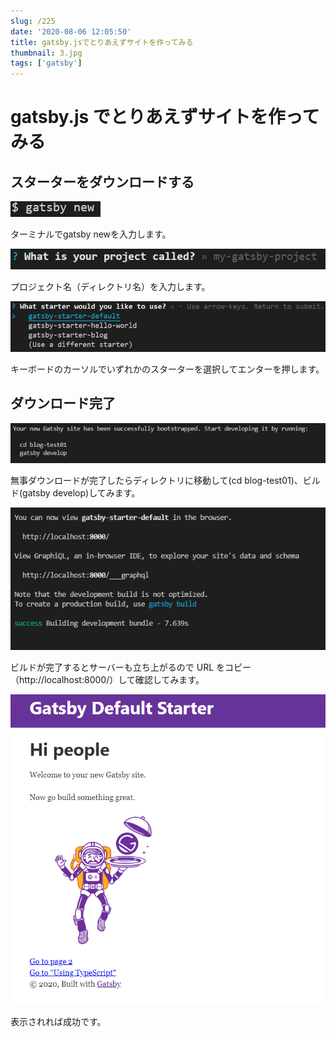 ```yaml
---
slug: /225
date: '2020-08-06 12:05:50'
title: gatsby.jsでとりあえずサイトを作ってみる
thumbnail: 3.jpg
tags: ['gatsby']
---
```


# gatsby.js でとりあえずサイトを作ってみる

## スターターをダウンロードする

![image1](../../../../images/2020/08/image-5.png)

ターミナルでgatsby newを入力します。

![image2](../../../../images/2020/08/image-6.png)

プロジェクト名（ディレクトリ名）を入力します。

![image3](../../../../images/2020/08/image-7.png)

キーボードのカーソルでいずれかのスターターを選択してエンターを押します。

## ダウンロード完了

![image4](../../../../images/2020/08/image-1.png)

無事ダウンロードが完了したらディレクトリに移動して(cd blog-test01)、ビルド(gatsby develop)してみます。

![image5](../../../../images/2020/08/image-2.png)

ビルドが完了するとサーバーも立ち上がるので URL をコピー（http\://localhost:8000/）して確認してみます。

![image6](../../../../images/2020/08/image-3.png)

表示されれば成功です。
